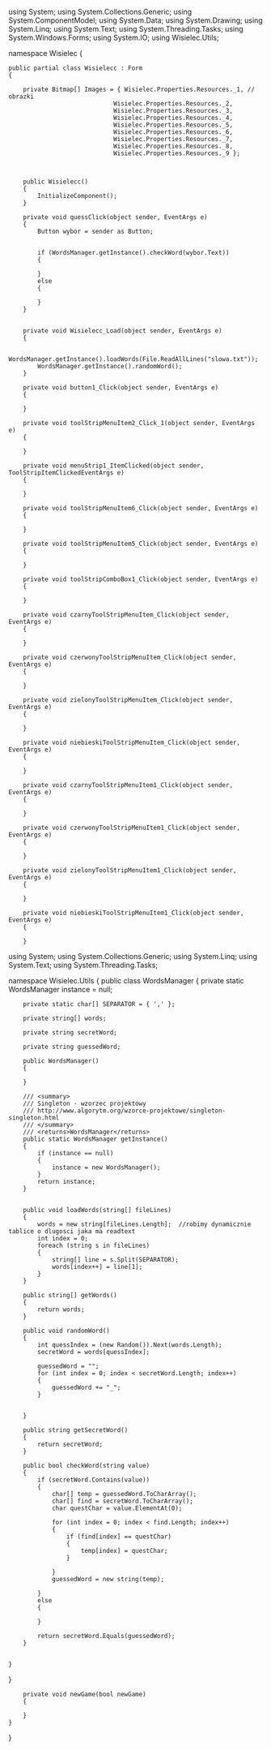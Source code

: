 using System;
using System.Collections.Generic;
using System.ComponentModel;
using System.Data;
using System.Drawing;
using System.Linq;
using System.Text;
using System.Threading.Tasks;
using System.Windows.Forms;
using System.IO;
using Wisielec.Utils;

namespace Wisielec
{

    public partial class Wisielecc : Form
    {

        private Bitmap[] Images = { Wisielec.Properties.Resources._1, // obrazki
                                 Wisielec.Properties.Resources._2,
                                 Wisielec.Properties.Resources._3,
                                 Wisielec.Properties.Resources._4,
                                 Wisielec.Properties.Resources._5,
                                 Wisielec.Properties.Resources._6,
                                 Wisielec.Properties.Resources._7,
                                 Wisielec.Properties.Resources._8,
                                 Wisielec.Properties.Resources._9 };

        

        public Wisielecc()
        {
            InitializeComponent();
        }

        private void quessClick(object sender, EventArgs e)
        {
            Button wybor = sender as Button;
            

            if (WordsManager.getInstance().checkWord(wybor.Text))
            {
              
            }
            else
            {
             
            }
        }


        private void Wisielecc_Load(object sender, EventArgs e)
        {

            WordsManager.getInstance().loadWords(File.ReadAllLines("slowa.txt"));
            WordsManager.getInstance().randomWord();
        }

        private void button1_Click(object sender, EventArgs e)
        {
            
        }

        private void toolStripMenuItem2_Click_1(object sender, EventArgs e)
        {
           
        }

        private void menuStrip1_ItemClicked(object sender, ToolStripItemClickedEventArgs e)
        {

        }

        private void toolStripMenuItem6_Click(object sender, EventArgs e)
        {
         
        }

        private void toolStripMenuItem5_Click(object sender, EventArgs e)
        {
         
        }

        private void toolStripComboBox1_Click(object sender, EventArgs e)
        {

        }

        private void czarnyToolStripMenuItem_Click(object sender, EventArgs e)
        {
            
        }

        private void czerwonyToolStripMenuItem_Click(object sender, EventArgs e)
        {
            
        }

        private void zielonyToolStripMenuItem_Click(object sender, EventArgs e)
        {
            
        }

        private void niebieskiToolStripMenuItem_Click(object sender, EventArgs e)
        {
            
        }

        private void czarnyToolStripMenuItem1_Click(object sender, EventArgs e)
        {
            
        }

        private void czerwonyToolStripMenuItem1_Click(object sender, EventArgs e)
        {
            
        }

        private void zielonyToolStripMenuItem1_Click(object sender, EventArgs e)
        {
            
        }

        private void niebieskiToolStripMenuItem1_Click(object sender, EventArgs e)
        {
            
        }
using System;
using System.Collections.Generic;
using System.Linq;
using System.Text;
using System.Threading.Tasks;

namespace Wisielec.Utils
{
    public class WordsManager
    {
        private static WordsManager instance = null;

        private static char[] SEPARATOR = { ',' };

        private string[] words;

        private string secretWord;

        private string guessedWord;

        public WordsManager()
        {

        }

        /// <summary>
        /// Singleton - wzorzec projektowy
        /// http://www.algorytm.org/wzorce-projektowe/singleton-singleton.html
        /// </summary>
        /// <returns>WordsManager</returns>
        public static WordsManager getInstance()
        {
            if (instance == null)
            {
                instance = new WordsManager();
            }
            return instance;
        }


        public void loadWords(string[] fileLines)
        {
            words = new string[fileLines.Length];  //robimy dynamicznie tablice o dlugosci jaka ma readtext
            int index = 0;
            foreach (string s in fileLines)
            {
                string[] line = s.Split(SEPARATOR);
                words[index++] = line[1];
            }
        }

        public string[] getWords()
        {
            return words;
        }

        public void randomWord()
        {
            int quessIndex = (new Random()).Next(words.Length);
            secretWord = words[quessIndex];

            guessedWord = "";
            for (int index = 0; index < secretWord.Length; index++)
            {
                guessedWord += "_";
            }

           
        }

        public string getSecretWord()
        {
            return secretWord;
        }

        public bool checkWord(string value)
        {
            if (secretWord.Contains(value))
            {
                char[] temp = guessedWord.ToCharArray();
                char[] find = secretWord.ToCharArray();
                char questChar = value.ElementAt(0);

                for (int index = 0; index < find.Length; index++)
                {
                    if (find[index] == questChar)
                    {
                        temp[index] = questChar;
                    }

                }
                guessedWord = new string(temp);
                
            }
            else
            {
                
            }

            return secretWord.Equals(guessedWord);
        }

    
    }
}

        

        private void newGame(bool newGame)
        {
           
        }
    }
}
